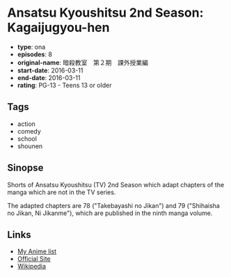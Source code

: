 # Ansatsu Kyoushitsu 2nd Season: Kagaijugyou-hen

-   **type**: ona
-   **episodes**: 8
-   **original-name**: 暗殺教室　第２期　課外授業編
-   **start-date**: 2016-03-11
-   **end-date**: 2016-03-11
-   **rating**: PG-13 - Teens 13 or older

## Tags

-   action
-   comedy
-   school
-   shounen

## Sinopse

Shorts of Ansatsu Kyoushitsu (TV) 2nd Season which adapt chapters of the manga which are not in the TV series.

The adapted chapters are 78 ("Takebayashi no Jikan") and 79 ("Shihaisha no Jikan, Ni Jikanme"), which are published in the ninth manga volume.

## Links

-   [My Anime list](https://myanimelist.net/anime/32863/Ansatsu_Kyoushitsu_2nd_Season__Kagaijugyou-hen)
-   [Official Site](http://video.dmkt-sp.jp/ft/s0004049)
-   [Wikipedia](http://en.wikipedia.org/wiki/Assassination_Classroom)
